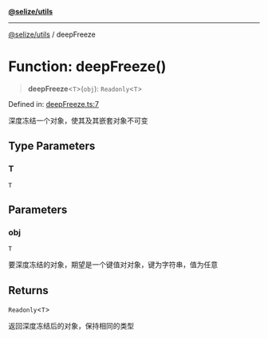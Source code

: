 [**@selize/utils**](../README.md)

***

[@selize/utils](../globals.md) / deepFreeze

# Function: deepFreeze()

> **deepFreeze**\<`T`\>(`obj`): `Readonly`\<`T`\>

Defined in: [deepFreeze.ts:7](https://github.com/snroe/snet-utils/blob/6cea2672a78937294da7b51c0554e97f19e795fe/src/modules/deepFreeze.ts#L7)

深度冻结一个对象，使其及其嵌套对象不可变

## Type Parameters

### T

`T`

## Parameters

### obj

`T`

要深度冻结的对象，期望是一个键值对对象，键为字符串，值为任意

## Returns

`Readonly`\<`T`\>

返回深度冻结后的对象，保持相同的类型
